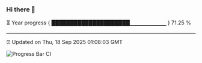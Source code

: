 ### Hi there 👋

⏳ Year progress { █████████████████████▁▁▁▁▁▁▁▁▁ } 71.25 %

---

⏰ Updated on Thu, 18 Sep 2025 01:08:03 GMT

![Progress Bar CI](https://github.com/liununu/liununu/workflows/Progress%20Bar%20CI/badge.svg)
